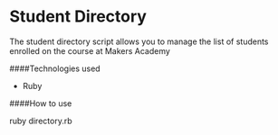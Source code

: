 Student Directory
=================

The student directory script allows you to manage the list of students enrolled on the course at Makers Academy

####Technologies used
* Ruby

####How to use

  ruby directory.rb